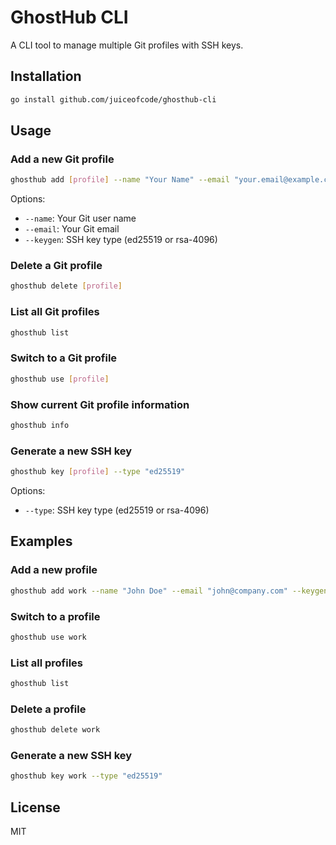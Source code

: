 # GhostHub CLI

A CLI tool to manage multiple Git profiles with SSH keys.

## Installation

```bash
go install github.com/juiceofcode/ghosthub-cli
```

## Usage

### Add a new Git profile

```bash
ghosthub add [profile] --name "Your Name" --email "your.email@example.com" --keygen "ed25519"
```

Options:
- `--name`: Your Git user name
- `--email`: Your Git email
- `--keygen`: SSH key type (ed25519 or rsa-4096)

### Delete a Git profile

```bash
ghosthub delete [profile]
```

### List all Git profiles

```bash
ghosthub list
```

### Switch to a Git profile

```bash
ghosthub use [profile]
```

### Show current Git profile information

```bash
ghosthub info
```

### Generate a new SSH key

```bash
ghosthub key [profile] --type "ed25519"
```

Options:
- `--type`: SSH key type (ed25519 or rsa-4096)

## Examples

### Add a new profile

```bash
ghosthub add work --name "John Doe" --email "john@company.com" --keygen "ed25519"
```

### Switch to a profile

```bash
ghosthub use work
```

### List all profiles

```bash
ghosthub list
```

### Delete a profile

```bash
ghosthub delete work
```

### Generate a new SSH key

```bash
ghosthub key work --type "ed25519"
```

## License

MIT 